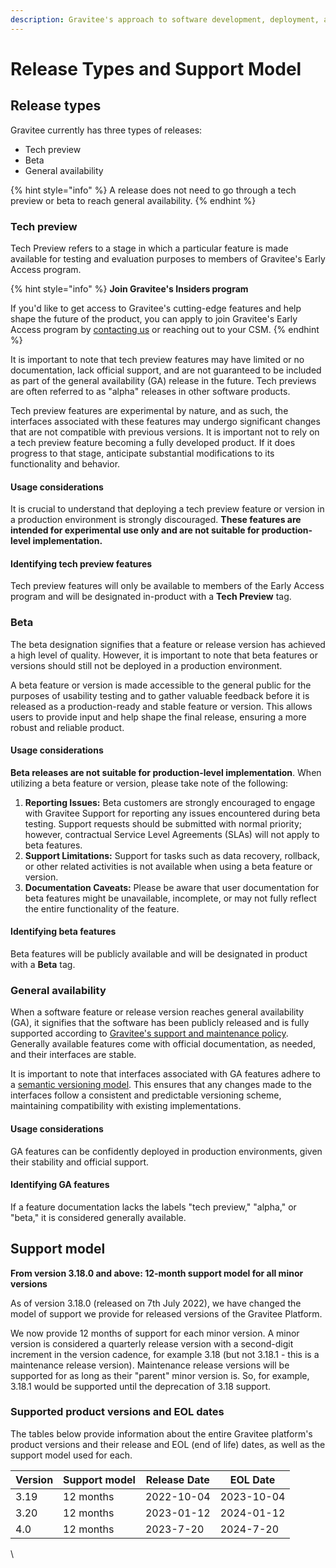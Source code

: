 ```yaml
---
description: Gravitee's approach to software development, deployment, and support
---
```


# Release Types and Support Model

## Release types <a href="#tech-preview" id="tech-preview"></a>

Gravitee currently has three types of releases:

* Tech preview
* Beta
* General availability

{% hint style="info" %}
&#x20;A release does not need to go through a tech preview or beta to reach general availability.
{% endhint %}

### Tech preview <a href="#tech-preview" id="tech-preview"></a>

Tech Preview refers to a stage in which a particular feature is made available for testing and evaluation purposes to members of Gravitee's Early Access program.&#x20;

{% hint style="info" %}
**Join Gravitee's Insiders program**

If you'd like to get access to Gravitee's cutting-edge features and help shape the future of the product, you can apply to join Gravitee's Early Access program by [contacting us](https://www.gravitee.io/contact-us) or reaching out to your CSM.
{% endhint %}

It is important to note that tech preview features may have limited or no documentation, lack official support, and are not guaranteed to be included as part of the general availability (GA) release in the future. Tech previews are often referred to as "alpha" releases in other software products.

Tech preview features are experimental by nature, and as such, the interfaces associated with these features may undergo significant changes that are not compatible with previous versions. It is important not to rely on a tech preview feature becoming a fully developed product. If it does progress to that stage, anticipate substantial modifications to its functionality and behavior.

#### **Usage considerations**

It is crucial to understand that deploying a tech preview feature or version in a production environment is strongly discouraged. **These features are intended for experimental use only and are not suitable for production-level implementation.**

#### **Identifying tech preview features**

Tech preview features will only be available to members of the Early Access program and will be designated in-product with a **Tech Preview** tag.

### Beta <a href="#beta" id="beta"></a>

The beta designation signifies that a feature or release version has achieved a high level of quality. However, it is important to note that beta features or versions should still not be deployed in a production environment.

A beta feature or version is made accessible to the general public for the purposes of usability testing and to gather valuable feedback before it is released as a production-ready and stable feature or version. This allows users to provide input and help shape the final release, ensuring a more robust and reliable product.

#### **Usage considerations**

**Beta releases are not suitable for production-level implementation**. When utilizing a beta feature or version, please take note of the following:

1. **Reporting Issues:** Beta customers are strongly encouraged to engage with Gravitee Support for reporting any issues encountered during beta testing. Support requests should be submitted with normal priority; however, contractual Service Level Agreements (SLAs) will not apply to beta features.
2. **Support Limitations:** Support for tasks such as data recovery, rollback, or other related activities is not available when using a beta feature or version.
3. **Documentation Caveats:** Please be aware that user documentation for beta features might be unavailable, incomplete, or may not fully reflect the entire functionality of the feature.

#### **Identifying beta features**

Beta features will be publicly available and will be designated in product with a **Beta** tag.

### General availability <a href="#general-availability" id="general-availability"></a>

When a software feature or release version reaches general availability (GA), it signifies that the software has been publicly released and is fully supported according to [Gravitee's support and maintenance policy](release-types-and-support-model.md#support-model). Generally available features come with official documentation, as needed, and their interfaces are stable.

It is important to note that interfaces associated with GA features adhere to a [semantic versioning model](https://semver.org/). This ensures that any changes made to the interfaces follow a consistent and predictable versioning scheme, maintaining compatibility with existing implementations.

#### **Usage considerations**

GA features can be confidently deployed in production environments, given their stability and official support.

#### **Identifying GA features**

If a feature documentation lacks the labels "tech preview," "alpha," or "beta," it is considered generally available.

## Support model

**From version 3.18.0 and above: 12-month support model for all minor versions**

As of version 3.18.0 (released on 7th July 2022), we have changed the model of support we provide for released versions of the Gravitee Platform.

We now provide 12 months of support for each minor version. A minor version is considered a quarterly release version with a second-digit increment in the version cadence, for example 3.18 (but not 3.18.1 - this is a maintenance release version). Maintenance release versions will be supported for as long as their "parent" minor version is. So, for example, 3.18.1 would be supported until the deprecation of 3.18 support.

### Supported product versions and EOL dates

The tables below provide information about the entire Gravitee platform's product versions and their release and EOL (end of life) dates, as well as the support model used for each.

| Version | Support model | Release Date | EOL Date   |
| ------- | ------------- | ------------ | ---------- |
| 3.19    | 12 months     | 2022-10-04   | 2023-10-04 |
| 3.20    | 12 months     | 2023-01-12   | 2024-01-12 |
| 4.0     | 12 months     | 2023-7-20    | 2024-7-20  |

\
